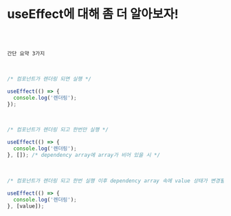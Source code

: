 # useEffect에 대해 좀 더 알아보자!

<br />

```

간단 요약 3가지

```

<br />

```javascript
/* 컴포넌트가 렌더링 되면 실행 */

useEffect(() => {
  console.log('렌더링');
});
```

<br />

```javascript
/* 컴포넌트가 렌더링 되고 한번만 실행 */

useEffect(() => {
  console.log('렌더링');
}, []); /* dependency array에 array가 비어 있을 시 */
```

<br />

```javascript
/* 컴포넌트가 렌더링 되고 한번 실행 이후 dependency array 속에 value 상태가 변경될 때마다 실행 */

useEffect(() => {
  console.log('렌더링');
}, [value]);
```
